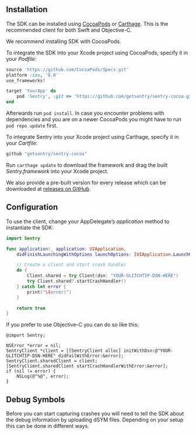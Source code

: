 ## Installation

The SDK can be installed using [CocoaPods](http://cocoapods.org) or [Carthage](https://github.com/Carthage/Carthage). This is the recommended client for both Swift and Objective-C.

We recommend installing SDK with CocoaPods.

To integrate the SDK into your Xcode project using CocoaPods, specify it in your _Podfile_:

```ruby
source 'https://github.com/CocoaPods/Specs.git'
platform :ios, '8.0'
use_frameworks!

target 'YourApp' do
    pod 'Sentry', :git => 'https://github.com/getsentry/sentry-cocoa.git'
end
```

Afterwards run `pod install`. In case you encounter problems with dependencies and you are on a newer CocoaPods you might have to run `pod repo update` first.

To integrate Sentry into your Xcode project using Carthage, specify it in your _Cartfile_:

```ruby
github "getsentry/sentry-cocoa"
```

Run `carthage update` to download the framework and drag the built _Sentry.framework_ into your Xcode project.

We also provide a pre-built version for every release which can be downloaded at [releases on GitHub](https://github.com/getsentry/sentry-cocoa/releases).

## Configuration

To use the client, change your AppDelegate’s _application_ method to instantiate the SDK:

```swift
import Sentry

func application(_ application: UIApplication,
    didFinishLaunchingWithOptions launchOptions: [UIApplication.LaunchOptionsKey: Any]?) -> Bool {

    // Create a client and start crash handler
    do {
        Client.shared = try Client(dsn: "YOUR-GLITCHTIP-DSN-HERE")
        try Client.shared?.startCrashHandler()
    } catch let error {
        print("\(error)")
    }

    return true
}
```

If you prefer to use Objective-C you can do so like this:

```objc
@import Sentry;

NSError *error = nil;
SentryClient *client = [[SentryClient alloc] initWithDsn:@"YOUR-GLITCHTIP-DSN-HERE" didFailWithError:&error];
SentryClient.sharedClient = client;
[SentryClient.sharedClient startCrashHandlerWithError:&error];
if (nil != error) {
    NSLog(@"%@", error);
}
```

## Debug Symbols

Before you can start capturing crashes you will need to tell the SDK about the debug information by uploading dSYM files. Depending on your setup this can be done in different ways.

<!--
- [With Bitcode]({%- link _documentation/clients/cocoa/dsym.md -%}#dsym-with-bitcode)
- [Without Bitcode]({%- link _documentation/clients/cocoa/dsym.md -%}#dsym-without-bitcode)
-->

